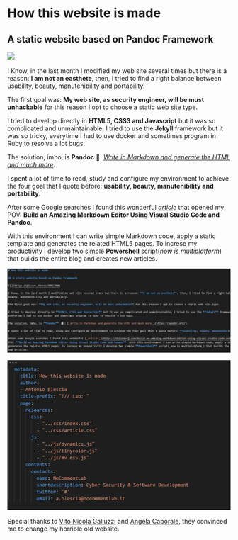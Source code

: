 ﻿# How this website is made

## A static website based on Pandoc Framework

![](https://picsum.photos/800/300)

I Know, in the last month I modified my web site several times but there is a reason: **I am not an easthete**, then, I tried to find a right balance between usability, beauty, manutenibility and portability.

The first goal was: **My web site, as security engineer, will be must unhackable** for this reason I opt to choose a static web site type. 

I tried to develop directly in **HTML5, CSS3 and Javascript** but it was so complicated and unmaintainable, I tried to use the **Jekyll** framework but it was so tricky, everytime I had to use docker and sometimes program in Ruby to resolve a lot bugs. 

The solution, imho, is **Pandoc** 🐼: [_Write in Markdown and generate the HTML and much more_](https://pandoc.org/).

I spent a lot of time to read, study and configure my environment to achieve the four goal that I quote before: **usability, beauty, manutenibility and portability**. 

After some Google searches I found this wonderful [_article_](https://thisdavej.com/build-an-amazing-markdown-editor-using-visual-studio-code-and-pandoc/) that opened my POV: **Build an Amazing Markdown Editor Using Visual Studio Code and Pandoc**. 

With this environment I can write simple Markdown code, apply a static template and generates the related HTML5 pages. To increse my productivity I develop two simple **Powershell** script(_now is multiplatform_) that builds the entire blog and creates new articles.

![*The source code of this article*](../assets/images/4b32ccfd-93d5-4256-a247-c99e6503c481.png)

![*The configuration file of this article*](../assets/images/9d3913a9-ffa9-4e24-b310-0740f29786ea.png)

Special thanks to [Vito Nicola Galluzzi](https://www.linkedin.com/in/nicolagalluzzi/) and [Angela Caporale](https://www.linkedin.com/in/angelacaporale/), they convinced me to change my horrible old website.


